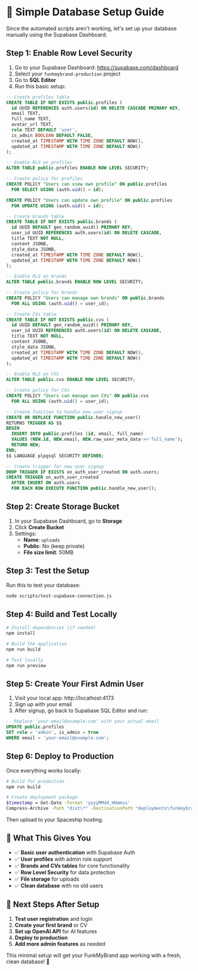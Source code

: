 # 🎯 Simple Database Setup Guide

Since the automated scripts aren't working, let's set up your database manually using the Supabase Dashboard.

## Step 1: Enable Row Level Security

1. Go to your Supabase Dashboard: https://supabase.com/dashboard
2. Select your `funkmybrand-production` project
3. Go to **SQL Editor**
4. Run this basic setup:

```sql
-- Create profiles table
CREATE TABLE IF NOT EXISTS public.profiles (
  id UUID REFERENCES auth.users(id) ON DELETE CASCADE PRIMARY KEY,
  email TEXT,
  full_name TEXT,
  avatar_url TEXT,
  role TEXT DEFAULT 'user',
  is_admin BOOLEAN DEFAULT FALSE,
  created_at TIMESTAMP WITH TIME ZONE DEFAULT NOW(),
  updated_at TIMESTAMP WITH TIME ZONE DEFAULT NOW()
);

-- Enable RLS on profiles
ALTER TABLE public.profiles ENABLE ROW LEVEL SECURITY;

-- Create policy for profiles
CREATE POLICY "Users can view own profile" ON public.profiles
  FOR SELECT USING (auth.uid() = id);

CREATE POLICY "Users can update own profile" ON public.profiles
  FOR UPDATE USING (auth.uid() = id);

-- Create brands table
CREATE TABLE IF NOT EXISTS public.brands (
  id UUID DEFAULT gen_random_uuid() PRIMARY KEY,
  user_id UUID REFERENCES auth.users(id) ON DELETE CASCADE,
  title TEXT NOT NULL,
  content JSONB,
  style_data JSONB,
  created_at TIMESTAMP WITH TIME ZONE DEFAULT NOW(),
  updated_at TIMESTAMP WITH TIME ZONE DEFAULT NOW()
);

-- Enable RLS on brands
ALTER TABLE public.brands ENABLE ROW LEVEL SECURITY;

-- Create policy for brands
CREATE POLICY "Users can manage own brands" ON public.brands
  FOR ALL USING (auth.uid() = user_id);

-- Create CVs table
CREATE TABLE IF NOT EXISTS public.cvs (
  id UUID DEFAULT gen_random_uuid() PRIMARY KEY,
  user_id UUID REFERENCES auth.users(id) ON DELETE CASCADE,
  title TEXT NOT NULL,
  content JSONB,
  style_data JSONB,
  created_at TIMESTAMP WITH TIME ZONE DEFAULT NOW(),
  updated_at TIMESTAMP WITH TIME ZONE DEFAULT NOW()
);

-- Enable RLS on CVs
ALTER TABLE public.cvs ENABLE ROW LEVEL SECURITY;

-- Create policy for CVs
CREATE POLICY "Users can manage own CVs" ON public.cvs
  FOR ALL USING (auth.uid() = user_id);

-- Create function to handle new user signup
CREATE OR REPLACE FUNCTION public.handle_new_user()
RETURNS TRIGGER AS $$
BEGIN
  INSERT INTO public.profiles (id, email, full_name)
  VALUES (NEW.id, NEW.email, NEW.raw_user_meta_data->>'full_name');
  RETURN NEW;
END;
$$ LANGUAGE plpgsql SECURITY DEFINER;

-- Create trigger for new user signup
DROP TRIGGER IF EXISTS on_auth_user_created ON auth.users;
CREATE TRIGGER on_auth_user_created
  AFTER INSERT ON auth.users
  FOR EACH ROW EXECUTE FUNCTION public.handle_new_user();
```

## Step 2: Create Storage Bucket

1. In your Supabase Dashboard, go to **Storage**
2. Click **Create Bucket**
3. Settings:
   - **Name**: `uploads`
   - **Public**: No (keep private)
   - **File size limit**: 50MB

## Step 3: Test the Setup

Run this to test your database:

```bash
node scripts/test-supabase-connection.js
```

## Step 4: Build and Test Locally

```bash
# Install dependencies (if needed)
npm install

# Build the application
npm run build

# Test locally
npm run preview
```

## Step 5: Create Your First Admin User

1. Visit your local app: http://localhost:4173
2. Sign up with your email
3. After signup, go back to Supabase SQL Editor and run:

```sql
-- Replace 'your-email@example.com' with your actual email
UPDATE public.profiles 
SET role = 'admin', is_admin = true 
WHERE email = 'your-email@example.com';
```

## Step 6: Deploy to Production

Once everything works locally:

```bash
# Build for production
npm run build

# Create deployment package
$timestamp = Get-Date -Format 'yyyyMMdd_HHmmss'
Compress-Archive -Path "dist\*" -DestinationPath "deployments\funkmybrand-fresh-$timestamp.zip" -Force
```

Then upload to your Spaceship hosting.

## 🎯 What This Gives You

- ✅ **Basic user authentication** with Supabase Auth
- ✅ **User profiles** with admin role support
- ✅ **Brands and CVs tables** for core functionality
- ✅ **Row Level Security** for data protection
- ✅ **File storage** for uploads
- ✅ **Clean database** with no old users

## 🚀 Next Steps After Setup

1. **Test user registration** and login
2. **Create your first brand** or CV
3. **Set up OpenAI API** for AI features
4. **Deploy to production**
5. **Add more admin features** as needed

This minimal setup will get your FunkMyBrand app working with a fresh, clean database! 🎸